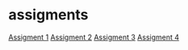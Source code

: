 # assigments
[Assigment 1](https://github.com/mickfoppele/assigments/blob/master/Assignment_week_2.ipynb)
[Assigment 2](https://github.com/mickfoppele/assigments/blob/master/Assignment_week_4.ipynb)
[Assigment 3](https://github.com/mickfoppele/assigments/blob/master/Assignment_week_5.ipynb)
[Assigment 4](https://github.com/mickfoppele/assigments/blob/master/assignment4Mick.ipynb)
